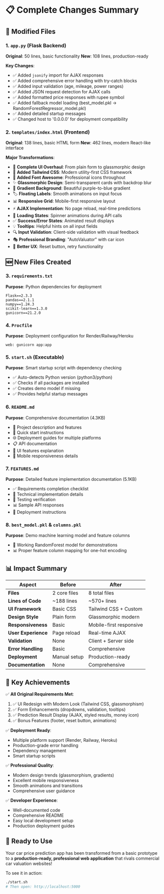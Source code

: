 # 📋 Complete Changes Summary

## 🔄 Modified Files

### 1. `app.py` (Flask Backend)
**Original**: 50 lines, basic functionality
**New**: 108 lines, production-ready

**Key Changes**:
- ✅ Added `jsonify` import for AJAX responses
- ✅ Added comprehensive error handling with try-catch blocks
- ✅ Added input validation (age, mileage, power ranges)
- ✅ Added JSON request detection for AJAX calls
- ✅ Added formatted price responses with rupee symbol
- ✅ Added fallback model loading (best_model.pkl → RandomForestRegressor_model.pkl)
- ✅ Added detailed startup messages
- ✅ Changed host to '0.0.0.0' for deployment compatibility

### 2. `templates/index.html` (Frontend)
**Original**: 138 lines, basic HTML form
**New**: 462 lines, modern React-like interface

**Major Transformations**:
- 🎨 **Complete UI Overhaul**: From plain form to glassmorphic design
- 📱 **Added Tailwind CSS**: Modern utility-first CSS framework
- 🎯 **Added Font Awesome**: Professional icons throughout
- ✨ **Glassmorphic Design**: Semi-transparent cards with backdrop blur
- 🌈 **Gradient Background**: Beautiful purple-to-blue gradient
- 🏷️ **Floating Labels**: Smooth animations on input focus
- 📊 **Responsive Grid**: Mobile-first responsive layout
- ⚡ **AJAX Implementation**: No page reload, real-time predictions
- 🔄 **Loading States**: Spinner animations during API calls
- ✅ **Success/Error States**: Animated result displays
- 💡 **Tooltips**: Helpful hints on all input fields
- 🔍 **Input Validation**: Client-side validation with visual feedback
- 🎭 **Professional Branding**: "AutoValuator" with car icon
- 👥 **Better UX**: Reset button, retry functionality

## 🆕 New Files Created

### 3. `requirements.txt`
**Purpose**: Python dependencies for deployment
```
Flask==2.3.3
pandas==2.1.1
numpy==1.24.3
scikit-learn==1.3.0
gunicorn==21.2.0
```

### 4. `Procfile`
**Purpose**: Deployment configuration for Render/Railway/Heroku
```
web: gunicorn app:app
```

### 5. `start.sh` (Executable)
**Purpose**: Smart startup script with dependency checking
- ✅ Auto-detects Python version (python3/python)
- ✅ Checks if all packages are installed
- ✅ Creates demo model if missing
- ✅ Provides helpful startup messages

### 6. `README.md`
**Purpose**: Comprehensive documentation (4.3KB)
- 📖 Project description and features
- 🚀 Quick start instructions
- 🌐 Deployment guides for multiple platforms
- 📋 API documentation
- 🎨 UI features explanation
- 📱 Mobile responsiveness details

### 7. `FEATURES.md`
**Purpose**: Detailed feature implementation documentation (5.1KB)
- ✅ Requirements completion checklist
- 🎯 Technical implementation details
- 🧪 Testing verification
- 📊 Sample API responses
- 🚀 Deployment instructions

### 8. `best_model.pkl` & `columns.pkl`
**Purpose**: Demo machine learning model and feature columns
- 🤖 Working RandomForest model for demonstrations
- 📊 Proper feature column mapping for one-hot encoding

## 📊 Impact Summary

| Aspect | Before | After |
|--------|--------|-------|
| **Files** | 2 core files | 8 total files |
| **Lines of Code** | ~188 lines | ~570+ lines |
| **UI Framework** | Basic CSS | Tailwind CSS + Custom |
| **Design Style** | Plain form | Glassmorphic modern |
| **Responsiveness** | Basic | Mobile-first responsive |
| **User Experience** | Page reload | Real-time AJAX |
| **Validation** | None | Client + Server side |
| **Error Handling** | Basic | Comprehensive |
| **Deployment** | Manual setup | Production-ready |
| **Documentation** | None | Comprehensive |

## 🎯 Key Achievements

✅ **All Original Requirements Met**:
1. ✅ UI Redesign with Modern Look (Tailwind CSS, glassmorphism)
2. ✅ Form Enhancements (dropdowns, validation, tooltips)
3. ✅ Prediction Result Display (AJAX, styled results, money icon)
4. ✅ Bonus Features (footer, reset button, animations)

✅ **Deployment Ready**:
- Multiple platform support (Render, Railway, Heroku)
- Production-grade error handling
- Dependency management
- Smart startup scripts

✅ **Professional Quality**:
- Modern design trends (glassmorphism, gradients)
- Excellent mobile responsiveness
- Smooth animations and transitions
- Comprehensive user guidance

✅ **Developer Experience**:
- Well-documented code
- Comprehensive README
- Easy local development setup
- Production deployment guides

## 🚀 Ready to Use

Your car price prediction app has been transformed from a basic prototype to a **production-ready, professional web application** that rivals commercial car valuation websites!

To see it in action:
```bash
./start.sh
# Then open: http://localhost:5000
```